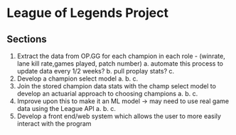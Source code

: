 # League of Legends Project

## Sections
1. Extract the data from OP.GG for each champion in each role - (winrate, lane kill rate,games played, patch number)
    a. automate this process to update data every 1/2 weeks?
    b. pull proplay stats?
    c.
2. Develop a champion select model
    a.
    b.
    c.
3. Join the stored champion data stats with the champ select model to develop an actuarial approach to choosing champions
    a.
    b.
    c.
4. Improve upon this to make it an ML model -> may need to use real game data using the League API
    a.
    b.
    c.
5. Develop a front end/web system which allows the user to more easily interact with the program
